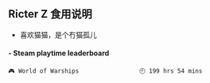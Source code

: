 ## Ricter Z 食用说明
- 喜欢猫猫，是个冇猫孤儿

<!-- steam-box start -->
#### - Steam playtime leaderboard
```text
🎮 World of Warships                 🕘 199 hrs 54 mins
```
<!-- Powered by https://github.com/YouEclipse/steam-box . -->
<!-- steam-box end -->

